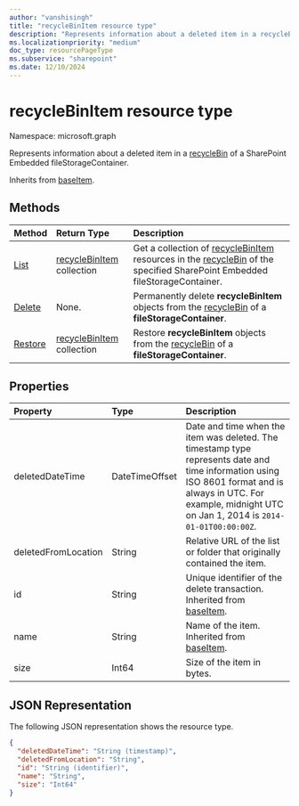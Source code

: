 ```yaml
---
author: "vanshisingh"
title: "recycleBinItem resource type"
description: "Represents information about a deleted item in a recycleBin of a SharePoint site."
ms.localizationpriority: "medium"
doc_type: resourcePageType
ms.subservice: "sharepoint"
ms.date: 12/10/2024
---
```


# recycleBinItem resource type

Namespace: microsoft.graph

Represents information about a deleted item in a [recycleBin](recyclebin.md) of a SharePoint Embedded fileStorageContainer.

Inherits from [baseItem](baseitem.md).

## Methods

| Method | Return Type | Description |
|:----------------------------------|:------------------------------------------|:---------------------------------------------------|
| [List](../api/recyclebin-list-items.md) | [recycleBinItem](../resources/recyclebinitem.md) collection |Get a collection of [recycleBinItem](../resources/recyclebinitem.md) resources in the [recycleBin](../resources/recyclebin.md) of the specified SharePoint Embedded fileStorageContainer.|
|[Delete](../api/filestoragecontainer-delete-recyclebinitem.md)|None.|Permanently delete **recycleBinItem** objects from the [recycleBin](../resources/recyclebin.md) of a **fileStorageContainer**.|
|[Restore](../api/filestoragecontainer-restore-recyclebinitem.md)|[recycleBinItem](../resources/recyclebinitem.md) collection|Restore **recycleBinItem** objects from the [recycleBin](../resources/recyclebin.md) of a **fileStorageContainer**.|

## Properties

| Property            | Type           | Description                                                                                                                                                                                                      |
|:--------------------|:---------------|:------------------|
| deletedDateTime     | DateTimeOffset | Date and time when the item was deleted. The timestamp type represents date and time information using ISO 8601 format and is always in UTC. For example, midnight UTC on Jan 1, 2014 is `2014-01-01T00:00:00Z`. |
| deletedFromLocation | String         | Relative URL of the list or folder that originally contained the item. |                                                                                                                                 
| id                  | String         | Unique identifier of the delete transaction. Inherited from [baseItem](baseitem.md). |                                                                                                                            
| name                | String         | Name of the item. Inherited from [baseItem](baseitem.md). |                                                                                                                                                       
| size                | Int64          | Size of the item in bytes. |                                                                                                                                                                             

## JSON Representation

The following JSON representation shows the resource type.

<!-- {
  "blockType": "resource",
  "keyProperty": "id",
  "baseType": "microsoft.graph.baseItem",
  "@odata.type": "microsoft.graph.recycleBinItem",
  "optionalProperties": []
}-->

```json
{
  "deletedDateTime": "String (timestamp)",
  "deletedFromLocation": "String",
  "id": "String (identifier)",
  "name": "String",
  "size": "Int64"
}
```

<!-- {
"type": "#page.annotation",
"description": "The recycleBinItem resource returns information about a deletion event and its associated resources.",
"keywords": "recycle,bin,recyclebin,delete ",
"createdBy": "API Clinic",
"section": "documentation"
}-->
